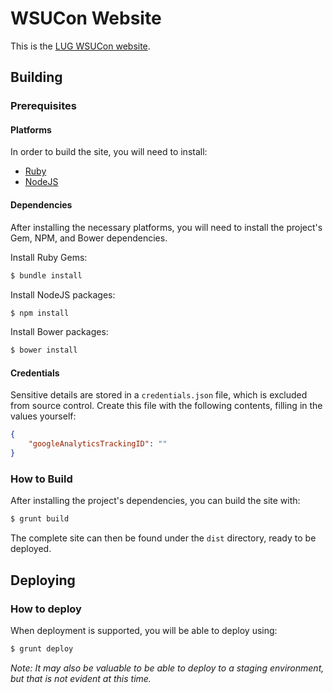 WSUCon Website
==============

This is the [LUG WSUCon website](http://wsucon.wsu.edu).

## Building

### Prerequisites

#### Platforms

In order to build the site, you will need to install:

* [Ruby](https://www.ruby-lang.org)
* [NodeJS](http://nodejs.org)

#### Dependencies

After installing the necessary platforms, you will need to install the project's Gem, NPM, and Bower dependencies.

Install Ruby Gems:
```sh
$ bundle install
```

Install NodeJS packages:
```sh
$ npm install
```

Install Bower packages:
```sh
$ bower install
```

#### Credentials

Sensitive details are stored in a `credentials.json` file, which is excluded from source control. Create this file with the following contents, filling in the values yourself:

```json
{
	"googleAnalyticsTrackingID": ""
}
```

### How to Build

After installing the project's dependencies, you can build the site with:

```sh
$ grunt build
```

The complete site can then be found under the `dist` directory, ready to be deployed.

## Deploying

### How to deploy

When deployment is supported, you will be able to deploy using:

```sh
$ grunt deploy
```

*Note: It may also be valuable to be able to deploy to a staging environment, but that is not evident at this time.*
